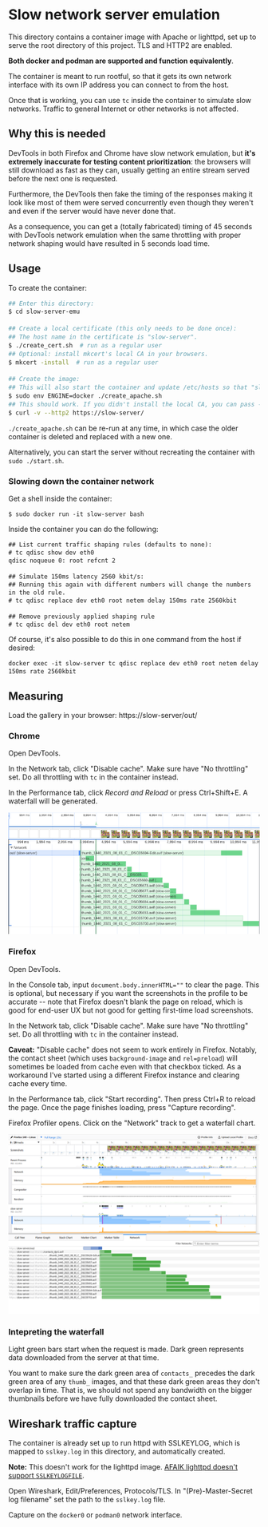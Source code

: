 # Slow network server emulation

This directory contains a container image with Apache or lighttpd, set up to serve the root directory of this project. TLS and HTTP2 are enabled.

**Both docker and podman are supported and function equivalently**.

The container is meant to run rootful, so that it gets its own network interface with its own IP address you can connect to from the host.

Once that is working, you can use `tc` inside the container to simulate slow networks. Traffic to general Internet or other networks is not affected.

## Why this is needed

DevTools in both Firefox and Chrome have slow network emulation, but **it's extremely inaccurate for testing content prioritization**: the browsers will still download as fast as they can, usually getting an entire stream served before the next one is requested.

Furthermore, the DevTools then fake the timing of the responses making it look like most of them were served concurrently even though they weren't and even if the server would have never done that.

As a consequence, you can get a (totally fabricated) timing of 45 seconds with DevTools network emulation when the same throttling with proper network shaping would have resulted in 5 seconds load time.

## Usage

To create the container:

```sh
## Enter this directory:
$ cd slow-server-emu

## Create a local certificate (this only needs to be done once):
## The host name in the certificate is "slow-server".
$ ./create_cert.sh  # run as a regular user
## Optional: install mkcert's local CA in your browsers.
$ mkcert -install  # run as a regular user

## Create the image:
## This will also start the container and update /etc/hosts so that "slow-server" points to the container IP.
$ sudo env ENGINE=docker ./create_apache.sh
## This should work. If you didn't install the local CA, you can pass --insecure
$ curl -v --http2 https://slow-server/
```

`./create_apache.sh` can be re-run at any time, in which case the older container is deleted and replaced with a new one.

Alternatively, you can start the server without recreating the container with `sudo ./start.sh`.

### Slowing down the container network

Get a shell inside the container:
```
$ sudo docker run -it slow-server bash
```

Inside the container you can do the following:
```
## List current traffic shaping rules (defaults to none):
# tc qdisc show dev eth0
qdisc noqueue 0: root refcnt 2

## Simulate 150ms latency 2560 kbit/s:
## Running this again with different numbers will change the numbers in the old rule.
# tc qdisc replace dev eth0 root netem delay 150ms rate 2560kbit

## Remove previously applied shaping rule
# tc qdisc del dev eth0 root netem
```

Of course, it's also possible to do this in one command from the host if desired:

```
docker exec -it slow-server tc qdisc replace dev eth0 root netem delay 150ms rate 2560kbit
```

## Measuring

Load the gallery in your browser: https://slow-server/out/

### Chrome

Open DevTools.

In the Network tab, click "Disable cache". Make sure have "No throttling" set. Do all throttling with `tc` in the container instead.

In the Performance tab, click *Record and Reload* or press Ctrl+Shift+E. A waterfall will be generated.

![Waterfall in Chrome](images/waterfall_chrome.png)

### Firefox

Open DevTools.

In the Console tab, input `document.body.innerHTML=""` to clear the page. This is optional, but necessary if you want the screenshots in the profile to be accurate -- note that Firefox doesn't blank the page on reload, which is good for end-user UX but not good for getting first-time load screenshots.

In the Network tab, click "Disable cache". Make sure have "No throttling" set. Do all throttling with `tc` in the container instead.

**Caveat:** "Disable cache" does not seem to work entirely in Firefox. Notably, the contact sheet (which uses `background-image` and `rel=preload`) will sometimes be loaded from cache even with that checkbox ticked. As a workaround I've started using a different Firefox instance and clearing cache every time.

In the Performance tab, click "Start recording". Then press Ctrl+R to reload the page. Once the page finishes loading, press "Capture recording".

Firefox Profiler opens. Click on the "Network" track to get a waterfall chart.

![Waterfall in Firefox](images/waterfall_firefox.png)

### Intepreting the waterfall

Light green bars start when the request is made. Dark green represents data downloaded from the server at that time.

You want to make sure the dark green area of `contacts_` precedes the dark green area of any `thumb_` images, and that these dark green areas they don't overlap in time. That is, we should not spend any bandwidth on the bigger thumbnails before we have fully downloaded the contact sheet.

## Wireshark traffic capture

The container is already set up to run httpd with SSLKEYLOG, which is mapped to `sslkey.log` in this directory, and automatically created.

**Note:** This doesn't work for the lighttpd image. [AFAIK lighttpd doesn't support `SSLKEYLOGFILE`](https://serverfault.com/q/875708).

Open Wireshark, Edit/Preferences, Protocols/TLS. In "(Pre)-Master-Secret log filename" set the path to the `sslkey.log` file.

Capture on the `docker0` or `podman0` network interface.